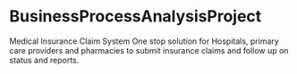 # BusinessProcessAnalysisProject
Medical Insurance Claim System 
One stop solution for Hospitals, primary care providers and pharmacies to submit insurance claims and follow up on status and reports.
